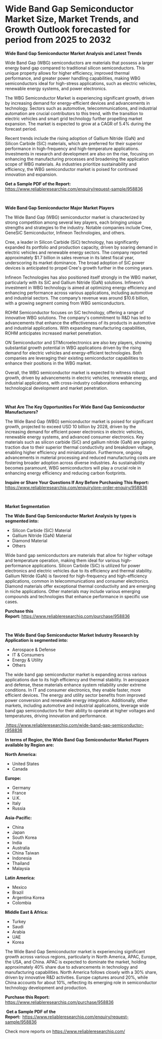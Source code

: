 <p><h1>Wide Band Gap Semiconductor Market Size, Market Trends, and Growth Outlook forecasted for period from 2025 to 2032</h1></p><p><strong>Wide Band Gap Semiconductor Market Analysis and Latest Trends</strong></p>
<p><p>Wide Band Gap (WBG) semiconductors are materials that possess a larger energy band gap compared to traditional silicon semiconductors. This unique property allows for higher efficiency, improved thermal performance, and greater power handling capabilities, making WBG semiconductors ideal for high-stress applications, such as electric vehicles, renewable energy systems, and power electronics. </p><p>The WBG Semiconductor Market is experiencing significant growth, driven by increasing demand for energy-efficient devices and advancements in technology. Sectors such as automotive, telecommunications, and industrial automation are crucial contributors to this trend, with the transition to electric vehicles and smart grid technology further propelling market expansion. The market is expected to grow at a CAGR of 5.4% during the forecast period.</p><p>Recent trends include the rising adoption of Gallium Nitride (GaN) and Silicon Carbide (SiC) materials, which are preferred for their superior performance in high-frequency and high-temperature applications. Investments in research and development are also on the rise, focusing on enhancing the manufacturing processes and broadening the application scope of WBG materials. As industries prioritize sustainability and efficiency, the WBG semiconductor market is poised for continued innovation and expansion.</p></p>
<p><strong>Get a Sample PDF of the Report:&nbsp;</strong> <a href="https://www.reliableresearchiq.com/enquiry/request-sample/958836?utm_campaign=3513&utm_medium=2&utm_source=Github&utm_content=ia&utm_term=06042025&utm_id=wide-band-gap-semiconductor">https://www.reliableresearchiq.com/enquiry/request-sample/958836</a></p>
<p>&nbsp;</p>
<p><strong>Wide Band Gap Semiconductor Major Market Players</strong></p>
<p><p>The Wide Band Gap (WBG) semiconductor market is characterized by strong competition among several key players, each bringing unique strengths and strategies to the industry. Notable companies include Cree, GeneSiC Semiconductor, Infineon Technologies, and others.</p><p>Cree, a leader in Silicon Carbide (SiC) technology, has significantly expanded its portfolio and production capacity, driven by soaring demand in electric vehicles and renewable energy sectors. The company reported approximately $1.7 billion in sales revenue in its latest fiscal year, underscoring its market dominance. The broad adoption of SiC power devices is anticipated to propel Cree's growth further in the coming years.</p><p>Infineon Technologies has also positioned itself strongly in the WBG market, particularly with its SiC and Gallium Nitride (GaN) solutions. Infineon’s investment in WBG technology is aimed at optimizing energy efficiency and enhancing performance across various applications, including automotive and industrial sectors. The company’s revenue was around $10.6 billion, with a growing segment coming from WBG semiconductors.</p><p>ROHM Semiconductor focuses on SiC technology, offering a range of innovative WBG solutions. The company's commitment to R&D has led to advancements that enhance the effectiveness of its products in automotive and industrial applications. With expanding manufacturing capabilities, ROHM anticipates increased market penetration.</p><p>ON Semiconductor and STMicroelectronics are also key players, showing substantial growth potential in WBG applications driven by the rising demand for electric vehicles and energy-efficient technologies. Both companies are leveraging their existing semiconductor capabilities to enhance their positions in the WBG market.</p><p>Overall, the WBG semiconductor market is expected to witness robust growth, driven by advancements in electric vehicles, renewable energy, and industrial applications, with cross-industry collaborations enhancing technological development and market penetration.</p></p>
<p>&nbsp;</p>
<p><strong>What Are The Key Opportunities For Wide Band Gap Semiconductor Manufacturers?</strong></p>
<p><p>The Wide Band Gap (WBG) semiconductor market is poised for significant growth, projected to exceed USD 10 billion by 2028, driven by the increasing demand for efficient power electronics in electric vehicles, renewable energy systems, and advanced consumer electronics. Key materials such as silicon carbide (SiC) and gallium nitride (GaN) are gaining traction due to their superior thermal conductivity and breakdown voltage, enabling higher efficiency and miniaturization. Furthermore, ongoing advancements in material processing and reduced manufacturing costs are fostering broader adoption across diverse industries. As sustainability becomes paramount, WBG semiconductors will play a crucial role in enhancing energy efficiency and reducing carbon footprints.</p></p>
<p><strong>Inquire or Share Your Questions If Any Before Purchasing This Report:</strong> <a href="https://www.reliableresearchiq.com/enquiry/pre-order-enquiry/958836?utm_campaign=3513&utm_medium=2&utm_source=Github&utm_content=ia&utm_term=06042025&utm_id=wide-band-gap-semiconductor">https://www.reliableresearchiq.com/enquiry/pre-order-enquiry/958836</a></p>
<p>&nbsp;</p>
<p><strong>Market Segmentation</strong></p>
<p><strong>The Wide Band Gap Semiconductor Market Analysis by types is segmented into:</strong></p>
<p><ul><li>Silicon Carbide (SiC) Material</li><li>Gallium Nitride (GaN) Material</li><li>Diamond Material</li><li>Others</li></ul></p>
<p><p>Wide band gap semiconductors are materials that allow for higher voltage and temperature operation, making them ideal for various high-performance applications. Silicon Carbide (SiC) is utilized for power electronics and electric vehicles due to its efficiency and thermal stability. Gallium Nitride (GaN) is favored for high-frequency and high-efficiency applications, common in telecommunications and consumer electronics. Diamond materials offer exceptional thermal conductivity and are emerging in niche applications. Other materials may include various emerging compounds and technologies that enhance performance in specific use cases.</p></p>
<p><strong>Purchase this Report:&nbsp;</strong><a href="https://www.reliableresearchiq.com/purchase/958836?utm_campaign=3513&utm_medium=2&utm_source=Github&utm_content=ia&utm_term=06042025&utm_id=wide-band-gap-semiconductor">https://www.reliableresearchiq.com/purchase/958836</a></p>
<p>&nbsp;</p>
<p><strong>The Wide Band Gap Semiconductor Market Industry Research by Application is segmented into:</strong></p>
<p><ul><li>Aerospace & Defense</li><li>IT & Consumers</li><li>Energy & Utility</li><li>Others</li></ul></p>
<p><p>The wide band gap semiconductor market is expanding across various applications due to its high efficiency and thermal stability. In aerospace and defense, these materials enhance system reliability under extreme conditions. In IT and consumer electronics, they enable faster, more efficient devices. The energy and utility sector benefits from improved power conversion and renewable energy integration. Additionally, other markets, including automotive and industrial applications, leverage wide band gap semiconductors for their ability to operate at higher voltages and temperatures, driving innovation and performance.</p></p>
<p><a href="https://www.reliableresearchiq.com/wide-band-gap-semiconductor-r958836?utm_campaign=3513&utm_medium=2&utm_source=Github&utm_content=ia&utm_term=06042025&utm_id=wide-band-gap-semiconductor">&nbsp;https://www.reliableresearchiq.com/wide-band-gap-semiconductor-r958836</a></p>
<p><strong>In terms of Region, the Wide Band Gap Semiconductor Market Players available by Region are:</strong></p>
<p>
    <p> <strong> North America: </strong>
        <ul>
            <li>United States</li>
            <li>Canada</li>
        </ul>
        </p> 
    <p> <strong> Europe: </strong>
        <ul>
            <li>Germany</li>
            <li>France</li>
            <li>U.K.</li>
            <li>Italy</li>
            <li>Russia</li>
        </ul>
        </p> 
    <p> <strong> Asia-Pacific: </strong>
        <ul>
            <li>China</li>
            <li>Japan</li>
            <li>South Korea</li>
            <li>India</li>
            <li>Australia</li>
            <li>China Taiwan</li>
            <li>Indonesia</li>
            <li>Thailand</li>
            <li>Malaysia</li>
        </ul>
        </p> 
    <p> <strong> Latin America: </strong>
        <ul>
            <li>Mexico</li>
            <li>Brazil</li>
            <li>Argentina Korea</li>
            <li>Colombia</li>
        </ul>
        </p> 
    <p> <strong> Middle East & Africa: </strong>
        <ul>
            <li>Turkey</li>
            <li>Saudi</li>
            <li>Arabia</li>
            <li>UAE</li>
            <li>Korea</li>
        </ul>
    </p>
    </p>
<p><p>The Wide Band Gap Semiconductor market is experiencing significant growth across various regions, particularly in North America, APAC, Europe, the USA, and China. APAC is expected to dominate the market, holding approximately 40% share due to advancements in technology and manufacturing capabilities. North America follows closely with a 30% share, driven by innovative R&D activities. Europe captures around 20%, while China accounts for about 10%, reflecting its emerging role in semiconductor technology development and production.</p></p>
<p><strong>Purchase this Report: </strong><a href="https://www.reliableresearchiq.com/purchase/958836?utm_campaign=3513&utm_medium=2&utm_source=Github&utm_content=ia&utm_term=06042025&utm_id=wide-band-gap-semiconductor">https://www.reliableresearchiq.com/purchase/958836</a></p>
<p>&nbsp;<strong>Get a Sample PDF of the Report:&nbsp;&nbsp;</strong><a href="https://www.reliableresearchiq.com/enquiry/request-sample/958836?utm_campaign=3513&utm_medium=2&utm_source=Github&utm_content=ia&utm_term=06042025&utm_id=wide-band-gap-semiconductor">https://www.reliableresearchiq.com/enquiry/request-sample/958836</a></p>
<p><strong></strong></p>
<p>Check more reports on <a href="https://www.reliableresearchiq.com/?utm_campaign=3513&utm_medium=2&utm_source=Github&utm_content=ia&utm_term=06042025&utm_id=wide-band-gap-semiconductor">https://www.reliableresearchiq.com/</a></p>